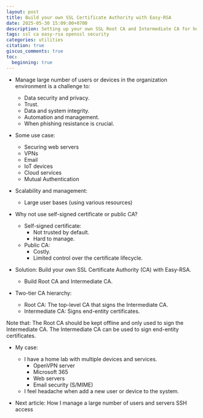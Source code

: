 ```yaml
---
layout: post
title: Build your own SSL Certificate Authority with Easy-RSA
date: 2025-05-30 15:09:00+0700
description: Setting up your own SSL Root CA and Intermediate CA for home lab or your organization.
tags: ssl ca easy-rsa openssl security
categories: utilities
citation: true
giscus_comments: true
toc:
  beginning: true
---
```


- Manage large number of users or devices in the organization environment is a challenge to:
  - Data security and privacy.
  - Trust.
  - Data and system integrity.
  - Automation and management.
  - When phishing resistance is crucial.

- Some use case:
  - Securing web servers
  - VPNs
  - Email
  - IoT devices
  - Cloud services
  - Mutual Authentication

- Scalability and management:
  - Large user bases (using various resources)

- Why not use self-signed certificate or public CA?
  - Self-signed certificate:
    - Not trusted by default.
    - Hard to manage.
  - Public CA:
    - Costly.
    - Limited control over the certificate lifecycle.

- Solution: Build your own SSL Certificate Authority (CA) with Easy-RSA.
  - Build Root CA and Intermediate CA.

- Two-tier CA hierarchy:
  - Root CA: The top-level CA that signs the Intermediate CA.
  - Intermediate CA: Signs end-entity certificates.

Note that: The Root CA should be kept offline and only used to sign the Intermediate CA.
The Intermediate CA can be used to sign end-entity certificates.

- My case:
  - I have a home lab with multiple devices and services.
    - OpenVPN server
    - Microsoft 365
    - Web servers
    - Email security (S/MIME)
  - I feel headache when add a new user or device to the system.

- Next article: How I manage a large number of users and servers SSH access
